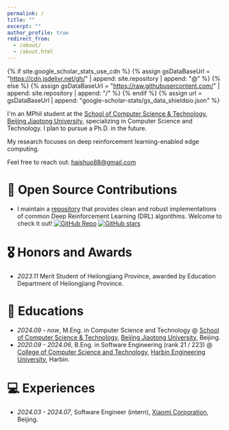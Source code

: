 ```yaml
---
permalink: /
title: ""
excerpt: ""
author_profile: true
redirect_from: 
  - /about/
  - /about.html
---
```


{% if site.google_scholar_stats_use_cdn %}
{% assign gsDataBaseUrl = "https://cdn.jsdelivr.net/gh/" | append: site.repository | append: "@" %}
{% else %}
{% assign gsDataBaseUrl = "https://raw.githubusercontent.com/" | append: site.repository | append: "/" %}
{% endif %}
{% assign url = gsDataBaseUrl | append: "google-scholar-stats/gs_data_shieldsio.json" %}

<span class='anchor' id='about-me'></span>

I'm an MPhil student at the [School of Computer Science & Technology](https://cs.bjtu.edu.cn/), [Beijing Jiaotong University](https://www.bjtu.edu.cn/), specializing in Computer Science and Technology. I plan to pursue a Ph.D. in the future.

My research focuses on deep reinforcement learning-enabled edge computing.

Feel free to reach out: haishuo88@gmail.com

<!--My research interest includes neural machine translation and computer vision. I have published more than 100 papers at the top international AI conferences with total <a href='https://scholar.google.com/citations?user=DhtAFkwAAAAJ'>google scholar citations <strong><span id='total_cit'>260000+</span></strong></a> (You can also use google scholar badge <a href='https://scholar.google.com/citations?user=DhtAFkwAAAAJ'><img src="https://img.shields.io/endpoint?url={{ url | url_encode }}&logo=Google%20Scholar&labelColor=f6f6f6&color=9cf&style=flat&label=citations"></a>).-->


<!--# 🔥 News
 - *2022.02*: &nbsp;🎉🎉 Lorem ipsum dolor sit amet, consectetur adipiscing elit. Vivamus ornare aliquet ipsum, ac tempus justo dapibus sit amet. -->


<!--# 📝 Publications 

<div class='paper-box'><div class='paper-box-image'><div><div class="badge">CVPR 2016</div><img src='images/500x300.png' alt="sym" width="100%"></div></div>
<div class='paper-box-text' markdown="1">

[Deep Residual Learning for Image Recognition](https://openaccess.thecvf.com/content_cvpr_2016/papers/He_Deep_Residual_Learning_CVPR_2016_paper.pdf)

**Kaiming He**, Xiangyu Zhang, Shaoqing Ren, Jian Sun

[**Project**](https://scholar.google.com/citations?view_op=view_citation&hl=zh-CN&user=DhtAFkwAAAAJ&citation_for_view=DhtAFkwAAAAJ:ALROH1vI_8AC) <strong><span class='show_paper_citations' data='DhtAFkwAAAAJ:ALROH1vI_8AC'></span></strong>
- Lorem ipsum dolor sit amet, consectetur adipiscing elit. Vivamus ornare aliquet ipsum, ac tempus justo dapibus sit amet. 
</div>
</div>

- [Lorem ipsum dolor sit amet, consectetur adipiscing elit. Vivamus ornare aliquet ipsum, ac tempus justo dapibus sit amet](https://github.com), A, B, C, **CVPR 2020**

-->

# 📂 Open Source Contributions
- I maintain a [repository](https://github.com/cloudpetticoats/deep-reinforcement-learning) that provides clean and robust implementations of common Deep Reinforcement Learning (DRL) algorithms. Welcome to check it out!
[![GitHub Repo](https://img.shields.io/static/v1?label=GitHub&message=Repo&color=blue&logo=github)](https://github.com/cloudpetticoats/deep-reinforcement-learning)
[![GitHub stars](https://img.shields.io/github/stars/cloudpetticoats/deep-reinforcement-learning?label=stars&logo=github&color=brightgreen)](https://github.com/cloudpetticoats/deep-reinforcement-learning)

# 🎖 Honors and Awards
- *2023.11* Merit Student of Heilongjiang Province, awarded by Education Department of Heilongjiang Province.

# 📖 Educations
- *2024.09 - now*, M.Eng. in Computer Science and Technology @ [School of Computer Science & Technology](https://cs.bjtu.edu.cn/), [Beijing Jiaotong University](https://en.bjtu.edu.cn/), Beijing.
- *2020.09 - 2024.06*, B.Eng. in Software Engineering (rank 21 / 223) @ [College of Computer Science and Technology](https://english.hrbeu.edu.cn/School/Schools_A_Z/College_of_Computer_Science_and_Technology.htm), [Harbin Engineering University](https://english.hrbeu.edu.cn/School/Schools_A_Z/College_of_Computer_Science_and_Technology.htm), Harbin.

# 💻 Experiences
- *2024.03 - 2024.07*, Software Engineer (intern), [Xiaomi Corporation](https://www.mi.com/global/about/), Beijing.
